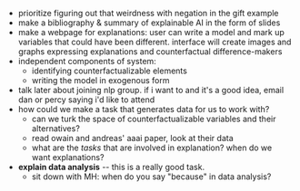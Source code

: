 * prioritize figuring out that weirdness with negation in the gift example
* make a bibliography & summary of explainable AI in the form of slides
* make a webpage for explanations: user can write a model and mark up variables that could have been different. interface will create images and graphs expressing explanations and counterfactual difference-makers
* independent components of system:
	* identifying counterfactualizable elements
	* writing the model in exogenous form
* talk later about joining nlp group. if i want to and it's a good idea, email dan or percy saying i'd like to attend
* how could we make a task that generates data for us to work with?
	* can we turk the space of counterfactualizable variables and their alternatives?
	* read owain and andreas' aaai paper, look at their data
	* what are the *tasks* that are involved in explanation? when do we want explanations?
* **explain data analysis** -- this is a really good task.
	* sit down with MH: when do you say "because" in data analysis?